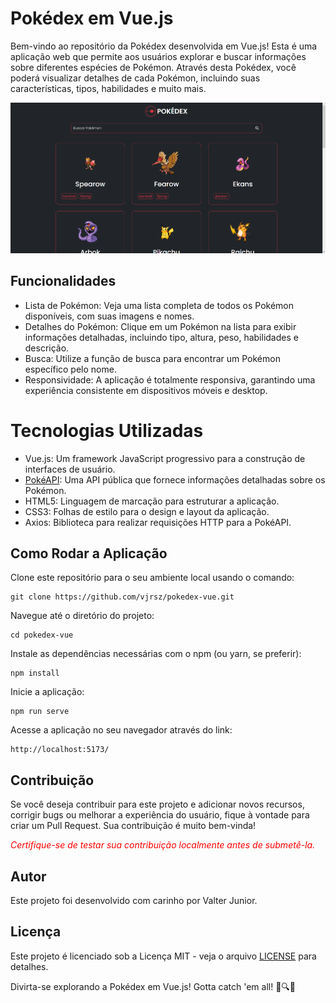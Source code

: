 # Pokédex em Vue.js
Bem-vindo ao repositório da Pokédex desenvolvida em Vue.js! Esta é uma aplicação web que permite aos usuários explorar e buscar informações sobre diferentes espécies de Pokémon. Através desta Pokédex, você poderá visualizar detalhes de cada Pokémon, incluindo suas características, tipos, habilidades e muito mais.

<img src="./public/img.png" alt="home pokédex"/>

## Funcionalidades
- Lista de Pokémon: Veja uma lista completa de todos os Pokémon disponíveis, com suas imagens e nomes.
- Detalhes do Pokémon: Clique em um Pokémon na lista para exibir informações detalhadas, incluindo tipo, altura, peso, habilidades e descrição.
- Busca: Utilize a função de busca para encontrar um Pokémon específico pelo nome.
- Responsividade: A aplicação é totalmente responsiva, garantindo uma experiência consistente em dispositivos móveis e desktop.

# Tecnologias Utilizadas
- Vue.js: Um framework JavaScript progressivo para a construção de interfaces de usuário.
- <a href="https://pokeapi.co">PokéAPI</a>: Uma API pública que fornece informações detalhadas sobre os Pokémon.
- HTML5: Linguagem de marcação para estruturar a aplicação.
- CSS3: Folhas de estilo para o design e layout da aplicação.
- Axios: Biblioteca para realizar requisições HTTP para a PokéAPI.

## Como Rodar a Aplicação
Clone este repositório para o seu ambiente local usando o comando:
```
git clone https://github.com/vjrsz/pokedex-vue.git
```
Navegue até o diretório do projeto:
```
cd pokedex-vue
```
Instale as dependências necessárias com o npm (ou yarn, se preferir):
```
npm install
```
Inicie a aplicação:
```
npm run serve
```
Acesse a aplicação no seu navegador através do link:
```
http://localhost:5173/
```

## Contribuição
Se você deseja contribuir para este projeto e adicionar novos recursos, corrigir bugs ou melhorar a experiência do usuário, fique à vontade para criar um Pull Request. Sua contribuição é muito bem-vinda!

<i style="color:#f00">Certifique-se de testar sua contribuição localmente antes de submetê-la. </i>

## Autor
Este projeto foi desenvolvido com carinho por Valter Junior.

## Licença
Este projeto é licenciado sob a Licença MIT - veja o arquivo <a href="./LICENSE">LICENSE</a> para detalhes.

Divirta-se explorando a Pokédex em Vue.js! Gotta catch 'em all! 🌟🔍👾